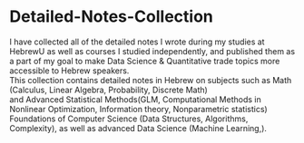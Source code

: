 # Detailed-Notes-Collection
I have collected all of the detailed notes I wrote during my studies at HebrewU as well as courses I studied independently, and published them as a part of my goal to make Data Science & Quantitative trade topics more accessible to Hebrew speakers.</br>
This collection contains detailed notes in Hebrew on subjects such as Math (Calculus, Linear Algebra, Probability, Discrete Math)</br>
and Advanced Statistical Methods(GLM, Computational Methods in Nonlinear Optimization, Information theory, Nonparametric statistics)</br>
Foundations of Computer Science (Data Structures, Algorithms, Complexity), as well as advanced Data Science (Machine Learning,).</br>
